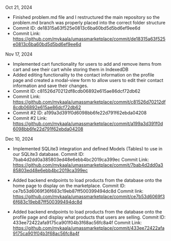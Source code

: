 Oct 21, 2024

- Finished problem.md file and I restructured the main repository so the problem.md branch was properly placed into the correct folder structure
- Commit ID: de18315a63f525e0813c6ba60bd5d5bd6ef9ee6d
- Commit Link: https://github.com/mykaala/umassmarketplace/commit/de18315a63f525e0813c6ba60bd5d5bd6ef9ee6d

Nov 17, 2024
- Implemented cart functionality for users to add and remove items from cart and see their cart while storing them in IndexedDB
- Added editing functionality to the contact information on the profile page and created a modal-view form to allow users to edit their contact information and save their changes.
- Commit ID: c81526d70212df8cdb06892e615ae86dcf72db62
- Commit Link: https://github.com/mykaala/umassmarketplace/commit/c81526d70212df8cdb06892e615ae86dcf72db62
- Commit #2 ID: a199a3d391f0d6098bb6fe22d791f62ebda04208
- Commit #2 Link: https://github.com/mykaala/umassmarketplace/commit/a199a3d391f0d6098bb6fe22d791f62ebda04208

Dec 10, 2024
- Implemented SQLite3 integration and defined Models (Tables) to use in our SQLite3 database.
Commit ID: 7bab4d2dd0a385803ed48e6ebb4bc2019ca399ec
Commit Link: https://github.com/mykaala/umassmarketplace/commit/7bab4d2dd0a385803ed48e6ebb4bc2019ca399ec

- Added backend endpoints to load products from the database onto the home page to display on the marketplace.
Commit ID: ce7b53d6069f36f683c19eb87ff500399494dc8d
Commit link: https://github.com/mykaala/umassmarketplace/commit/ce7b53d6069f36f683c19eb87ff500399494dc8d

- Added backend endpoints to load products from the database onto the profile page and display
what products that users are selling.
Commit ID: 433ee72422afa9175ca901f04b3f68ac56fc8a4f
Commit Link: https://github.com/mykaala/umassmarketplace/commit/433ee72422afa9175ca901f04b3f68ac56fc8a4f
